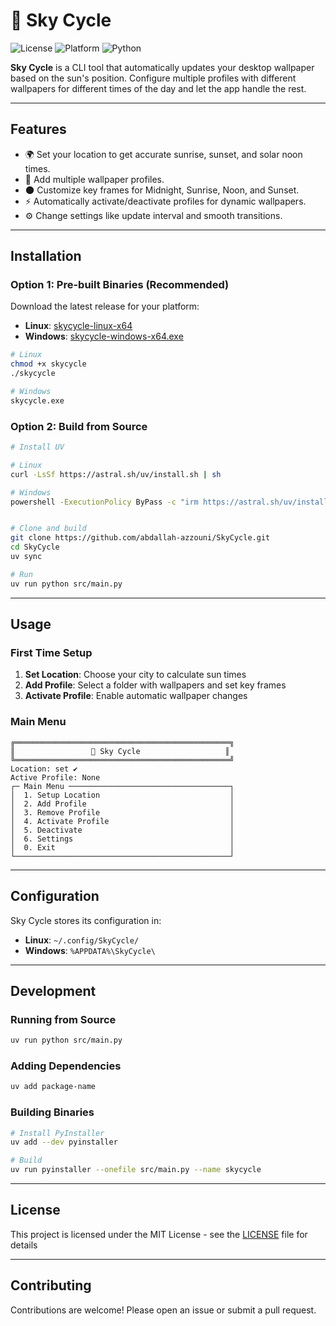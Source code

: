 # 🌅 Sky Cycle

![License](https://img.shields.io/github/license/abdallah-azzouni/SkyCycle)
![Platform](https://img.shields.io/badge/platform-Linux%20%7C%20Windows-blue)
![Python](https://img.shields.io/badge/python-3.10%2B-blue)

**Sky Cycle** is a CLI tool that automatically updates your desktop wallpaper based on the sun's position. Configure multiple profiles with different wallpapers for different times of the day and let the app handle the rest.

---

## Features

- 🌍 Set your location to get accurate sunrise, sunset, and solar noon times.
- 📂 Add multiple wallpaper profiles.
- 🌑 Customize key frames for Midnight, Sunrise, Noon, and Sunset.
- ⚡ Automatically activate/deactivate profiles for dynamic wallpapers.
- ⚙️ Change settings like update interval and smooth transitions.

---

## Installation

### Option 1: Pre-built Binaries (Recommended)

Download the latest release for your platform:

- **Linux**: [skycycle-linux-x64](https://github.com/abdallah-azzouni/SkyCycle/releases/latest)
- **Windows**: [skycycle-windows-x64.exe](https://github.com/abdallah-azzouni/SkyCycle/releases/latest)
```bash
# Linux
chmod +x skycycle
./skycycle

# Windows
skycycle.exe
```

### Option 2: Build from Source
```bash
# Install UV

# Linux
curl -LsSf https://astral.sh/uv/install.sh | sh

# Windows
powershell -ExecutionPolicy ByPass -c "irm https://astral.sh/uv/install.ps1 | iex"


# Clone and build
git clone https://github.com/abdallah-azzouni/SkyCycle.git
cd SkyCycle
uv sync

# Run
uv run python src/main.py
```

---

## Usage

### First Time Setup

1. **Set Location**: Choose your city to calculate sun times
2. **Add Profile**: Select a folder with wallpapers and set key frames
3. **Activate Profile**: Enable automatic wallpaper changes

### Main Menu
```
╔════════════════════════════════════════════════╗
║                 🌅 Sky Cycle                   ║
╚════════════════════════════════════════════════╝
Location: set ✔
Active Profile: None
┌─ Main Menu ────────────────────────────────────┐
│  1. Setup Location                             │
│  2. Add Profile                                │
│  3. Remove Profile                             │
│  4. Activate Profile                           │
│  5. Deactivate                                 │
│  6. Settings                                   │
│  0. Exit                                       │
└────────────────────────────────────────────────┘
```

---

## Configuration

Sky Cycle stores its configuration in:
- **Linux**: `~/.config/SkyCycle/`
- **Windows**: `%APPDATA%\SkyCycle\`

---

## Development

### Running from Source
```bash
uv run python src/main.py
```

### Adding Dependencies
```bash
uv add package-name
```

### Building Binaries
```bash
# Install PyInstaller
uv add --dev pyinstaller

# Build
uv run pyinstaller --onefile src/main.py --name skycycle
```

---

## License

This project is licensed under the MIT License - see the [LICENSE](https://github.com/abdallah-azzouni/SkyCycle/blob/main/LICENSE) file for details

---

## Contributing

Contributions are welcome! Please open an issue or submit a pull request.
